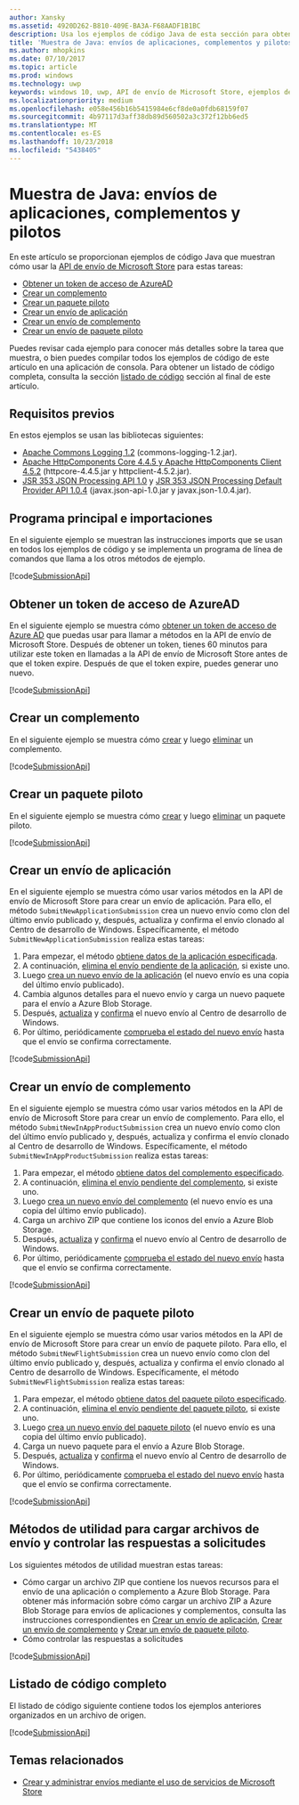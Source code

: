 ```yaml
---
author: Xansky
ms.assetid: 4920D262-B810-409E-BA3A-F68AADF1B1BC
description: Usa los ejemplos de código Java de esta sección para obtener más información sobre cómo usar la API de envío de Microsoft Store.
title: 'Muestra de Java: envíos de aplicaciones, complementos y pilotos'
ms.author: mhopkins
ms.date: 07/10/2017
ms.topic: article
ms.prod: windows
ms.technology: uwp
keywords: windows 10, uwp, API de envío de Microsoft Store, ejemplos de código, java
ms.localizationpriority: medium
ms.openlocfilehash: e058e456b16b5415984e6cf8de0a0fdb68159f07
ms.sourcegitcommit: 4b97117d3aff38db89d560502a3c372f12bb6ed5
ms.translationtype: MT
ms.contentlocale: es-ES
ms.lasthandoff: 10/23/2018
ms.locfileid: "5438405"
---
```

# <a name="java-sample-submissions-for-apps-add-ons-and-flights"></a>Muestra de Java: envíos de aplicaciones, complementos y pilotos

En este artículo se proporcionan ejemplos de código Java que muestran cómo usar la [API de envío de Microsoft Store](create-and-manage-submissions-using-windows-store-services.md) para estas tareas:

* [Obtener un token de acceso de AzureAD](#token)
* [Crear un complemento](#create-add-on)
* [Crear un paquete piloto](#create-package-flight)
* [Crear un envío de aplicación](#create-app-submission)
* [Crear un envío de complemento](#create-add-on-submission)
* [Crear un envío de paquete piloto](#create-flight-submission)

Puedes revisar cada ejemplo para conocer más detalles sobre la tarea que muestra, o bien puedes compilar todos los ejemplos de código de este artículo en una aplicación de consola. Para obtener un listado de código completa, consulta la sección [listado de código](java-code-examples-for-the-windows-store-submission-api.md#code-listing) sección al final de este artículo.

## <a name="prerequisites"></a>Requisitos previos

En estos ejemplos se usan las bibliotecas siguientes:

* [Apache Commons Logging 1.2](http://commons.apache.org/proper/commons-logging) (commons-logging-1.2.jar).
* [Apache HttpComponents Core 4.4.5 y Apache HttpComponents Client 4.5.2](https://hc.apache.org/) (httpcore-4.4.5.jar y httpclient-4.5.2.jar).
* [JSR 353 JSON Processing API 1.0](https://mvnrepository.com/artifact/javax.json/javax.json-api/1.0) y [JSR 353 JSON Processing Default Provider API 1.0.4](https://mvnrepository.com/artifact/org.glassfish/javax.json/1.0.4) (javax.json-api-1.0.jar y javax.json-1.0.4.jar).

## <a name="main-program-and-imports"></a>Programa principal e importaciones

En el siguiente ejemplo se muestran las instrucciones imports que se usan en todos los ejemplos de código y se implementa un programa de línea de comandos que llama a los otros métodos de ejemplo.

[!code[SubmissionApi](./code/StoreServicesExamples_Submission/java/MainExample.java#L1-L64)]

<span id="token" />

## <a name="obtain-an-azure-ad-access-token"></a>Obtener un token de acceso de AzureAD

En el siguiente ejemplo se muestra cómo [obtener un token de acceso de Azure AD](create-and-manage-submissions-using-windows-store-services.md#obtain-an-azure-ad-access-token) que puedas usar para llamar a métodos en la API de envío de Microsoft Store. Después de obtener un token, tienes 60 minutos para utilizar este token en llamadas a la API de envío de Microsoft Store antes de que el token expire. Después de que el token expire, puedes generar uno nuevo.

[!code[SubmissionApi](./code/StoreServicesExamples_Submission/java/CompleteExample.java#L65-L95)]

<span id="create-add-on" />

## <a name="create-an-add-on"></a>Crear un complemento

En el siguiente ejemplo se muestra cómo [crear](create-an-add-on.md) y luego [eliminar](delete-an-add-on.md) un complemento.

[!code[SubmissionApi](./code/StoreServicesExamples_Submission/java/CompleteExample.java#L310-L345)]

<span id="create-package-flight" />

## <a name="create-a-package-flight"></a>Crear un paquete piloto

En el siguiente ejemplo se muestra cómo [crear](create-a-flight.md) y luego [eliminar](delete-a-flight.md) un paquete piloto.

[!code[SubmissionApi](./code/StoreServicesExamples_Submission/java/CompleteExample.java#L185-L221)]

<span id="create-app-submission" />

## <a name="create-an-app-submission"></a>Crear un envío de aplicación

En el siguiente ejemplo se muestra cómo usar varios métodos en la API de envío de Microsoft Store para crear un envío de aplicación. Para ello, el método ```SubmitNewApplicationSubmission``` crea un nuevo envío como clon del último envío publicado y, después, actualiza y confirma el envío clonado al Centro de desarrollo de Windows. Específicamente, el método ```SubmitNewApplicationSubmission``` realiza estas tareas:

1. Para empezar, el método [obtiene datos de la aplicación especificada](get-an-app.md).
2. A continuación, [elimina el envío pendiente de la aplicación](delete-an-app-submission.md), si existe uno.
3. Luego [crea un nuevo envío de la aplicación](create-an-app-submission.md) (el nuevo envío es una copia del último envío publicado).
4. Cambia algunos detalles para el nuevo envío y carga un nuevo paquete para el envío a Azure Blob Storage.
5. Después, [actualiza](update-an-app-submission.md) y [confirma](commit-an-app-submission.md) el nuevo envío al Centro de desarrollo de Windows.
6. Por último, periódicamente [comprueba el estado del nuevo envío](get-status-for-an-app-submission.md) hasta que el envío se confirma correctamente.

[!code[SubmissionApi](./code/StoreServicesExamples_Submission/java/CompleteExample.java#L97-L183)]

<span id="create-add-on-submission" />

## <a name="create-an-add-on-submission"></a>Crear un envío de complemento

En el siguiente ejemplo se muestra cómo usar varios métodos en la API de envío de Microsoft Store para crear un envío de complemento. Para ello, el método ```SubmitNewInAppProductSubmission``` crea un nuevo envío como clon del último envío publicado y, después, actualiza y confirma el envío clonado al Centro de desarrollo de Windows. Específicamente, el método ```SubmitNewInAppProductSubmission``` realiza estas tareas:

1. Para empezar, el método [obtiene datos del complemento especificado](get-an-add-on.md).
2. A continuación, [elimina el envío pendiente del complemento](delete-an-add-on-submission.md), si existe uno.
3. Luego [crea un nuevo envío del complemento](create-an-add-on-submission.md) (el nuevo envío es una copia del último envío publicado).
4. Carga un archivo ZIP que contiene los iconos del envío a Azure Blob Storage.
5. Después, [actualiza](update-an-add-on-submission.md) y [confirma](commit-an-add-on-submission.md) el nuevo envío al Centro de desarrollo de Windows.
6. Por último, periódicamente [comprueba el estado del nuevo envío](get-status-for-an-add-on-submission.md) hasta que el envío se confirma correctamente.

[!code[SubmissionApi](./code/StoreServicesExamples_Submission/java/CompleteExample.java#L347-L431)]

<span id="create-flight-submission" />

## <a name="create-a-package-flight-submission"></a>Crear un envío de paquete piloto

En el siguiente ejemplo se muestra cómo usar varios métodos en la API de envío de Microsoft Store para crear un envío de paquete piloto. Para ello, el método ```SubmitNewFlightSubmission``` crea un nuevo envío como clon del último envío publicado y, después, actualiza y confirma el envío clonado al Centro de desarrollo de Windows. Específicamente, el método ```SubmitNewFlightSubmission``` realiza estas tareas:

1. Para empezar, el método [obtiene datos del paquete piloto especificado](get-a-flight.md).
2. A continuación, [elimina el envío pendiente del paquete piloto](delete-a-flight-submission.md), si existe uno.
3. Luego [crea un nuevo envío del paquete piloto](create-a-flight-submission.md) (el nuevo envío es una copia del último envío publicado).
4. Carga un nuevo paquete para el envío a Azure Blob Storage.
5. Después, [actualiza](update-a-flight-submission.md) y [confirma](commit-a-flight-submission.md) el nuevo envío al Centro de desarrollo de Windows.
6. Por último, periódicamente [comprueba el estado del nuevo envío](get-status-for-a-flight-submission.md) hasta que el envío se confirma correctamente.

[!code[SubmissionApi](./code/StoreServicesExamples_Submission/java/CompleteExample.java#L223-L308)]

<span id="utilities" />

## <a name="utility-methods-to-upload-submission-files-and-handle-request-responses"></a>Métodos de utilidad para cargar archivos de envío y controlar las respuestas a solicitudes

Los siguientes métodos de utilidad muestran estas tareas:

* Cómo cargar un archivo ZIP que contiene los nuevos recursos para el envío de una aplicación o complemento a Azure Blob Storage. Para obtener más información sobre cómo cargar un archivo ZIP a Azure Blob Storage para envíos de aplicaciones y complementos, consulta las instrucciones correspondientes en [Crear un envío de aplicación](manage-app-submissions.md#create-an-app-submission), [Crear un envío de complemento](manage-add-on-submissions.md#create-an-add-on-submission) y [Crear un envío de paquete piloto](manage-flight-submissions.md#create-a-package-flight-submission).
* Cómo controlar las respuestas a solicitudes

[!code[SubmissionApi](./code/StoreServicesExamples_Submission/java/CompleteExample.java#L433-L490)]

<span id="code-listing" />

## <a name="complete-code-listing"></a>Listado de código completo

El listado de código siguiente contiene todos los ejemplos anteriores organizados en un archivo de origen.

[!code[SubmissionApi](./code/StoreServicesExamples_Submission/java/CompleteExample.java#L1-L491)]

## <a name="related-topics"></a>Temas relacionados

* [Crear y administrar envíos mediante el uso de servicios de Microsoft Store](create-and-manage-submissions-using-windows-store-services.md)
